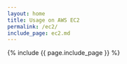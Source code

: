 ```yaml
---
layout: home
title: Usage on AWS EC2
permalink: /ec2/
include_page: ec2.md
---
```


{% include {{ page.include_page }} %}
